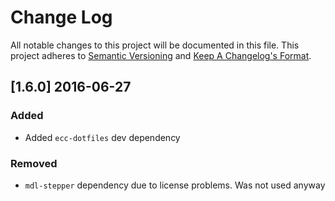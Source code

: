 # Change Log
All notable changes to this project will be documented in this file.
This project adheres to [Semantic Versioning](http://semver.org/) and [Keep A Changelog's Format](http://keepachangelog.com/).

## [1.6.0] 2016-06-27 

### Added
- Added `ecc-dotfiles` dev dependency 

### Removed
- `mdl-stepper` dependency due to license problems. Was not used anyway 
